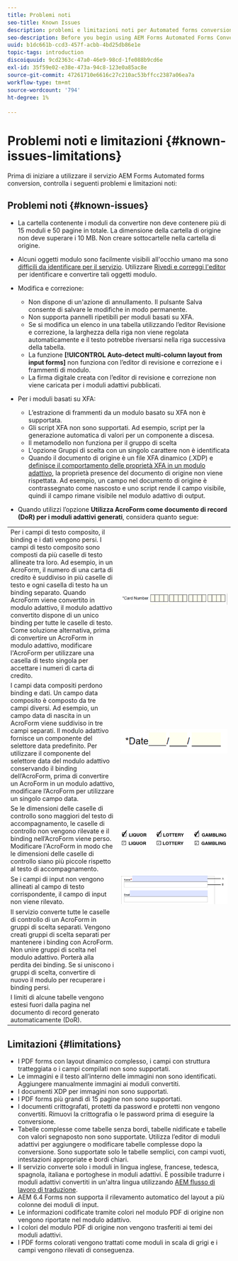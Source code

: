 ```yaml
---
title: Problemi noti
seo-title: Known Issues
description: problemi e limitazioni noti per Automated forms conversion Service
seo-description: Before you begin using AEM Forms Automated Forms Conversion service, learn about the known issues and limitations of the service
uuid: b1dc661b-ccd3-457f-acbb-4bd25db86e1e
topic-tags: introduction
discoiquuid: 9cd2363c-47a0-46e9-98cd-1fe088b9cd6e
exl-id: 35f59e02-e38e-473a-94c8-123e0a85ac8e
source-git-commit: 47261710e6616c27c210ac53bffcc2387a06ea7a
workflow-type: tm+mt
source-wordcount: '794'
ht-degree: 1%

---
```


# Problemi noti e limitazioni {#known-issues-limitations}

Prima di iniziare a utilizzare il servizio AEM Forms Automated forms conversion, controlla i seguenti problemi e limitazioni noti:

## Problemi noti {#known-issues}

* La cartella contenente i moduli da convertire non deve contenere più di 15 moduli e 50 pagine in totale. La dimensione della cartella di origine non deve superare i 10 MB. Non creare sottocartelle nella cartella di origine.
* Alcuni oggetti modulo sono facilmente visibili all&#39;occhio umano ma sono [difficili da identificare per il servizio](styles-and-pattern-considerations-and-best-practices.md). Utilizzare [Rivedi e correggi l&#39;editor](review-correct-ui-edited.md) per identificare e convertire tali oggetti modulo.
* Modifica e correzione:

   * Non dispone di un&#39;azione di annullamento. Il pulsante Salva consente di salvare le modifiche in modo permanente.
   * Non supporta pannelli ripetibili per moduli basati su XFA.
   * Se si modifica un elenco in una tabella utilizzando l’editor Revisione e correzione, la larghezza della riga non viene regolata automaticamente e il testo potrebbe riversarsi nella riga successiva della tabella.
   * La funzione **[!UICONTROL Auto-detect multi-column layout from input forms]** non funziona con l’editor di revisione e correzione e i frammenti di modulo.
   * La firma digitale creata con l’editor di revisione e correzione non viene caricata per i moduli adattivi pubblicati.


* Per i moduli basati su XFA:
   * L’estrazione di frammenti da un modulo basato su XFA non è supportata.
   * Gli script XFA non sono supportati. Ad esempio, script per la generazione automatica di valori per un componente a discesa.
   * Il metamodello non funziona per il gruppo di scelta
   * L&#39;opzione Gruppi di scelta con un singolo carattere non è identificata
   * Quando il documento di origine è un file XFA dinamico (.XDP) e [definisce il comportamento delle proprietà XFA in un modulo adattivo](https://helpx.adobe.com/experience-manager/6-5/forms/using/xfa-api-supported-in-adaptive-form.html#supportedxfaelementsandtheirmappinginadaptiveformsbr), la proprietà presence del documento di origine non viene rispettata. Ad esempio, un campo nel documento di origine è contrassegnato come nascosto e uno script rende il campo visibile, quindi il campo rimane visibile nel modulo adattivo di output.

* Quando utilizzi l’opzione **Utilizza AcroForm come documento di record (DoR) per i moduli adattivi generati**, considera quanto segue:

<table>
    <tr>
        <td>Per i campi di testo composito, il binding e i dati vengono persi. I campi di testo composito sono composti da più caselle di testo allineate tra loro. Ad esempio, in un AcroForm, il numero di una carta di credito è suddiviso in più caselle di testo e ogni casella di testo ha un binding separato. Quando AcroForm viene convertito in modulo adattivo, il modulo adattivo convertito dispone di un unico binding per tutte le caselle di testo. Come soluzione alternativa, prima di convertire un AcroForm in modulo adattivo, modificare l'AcroForm per utilizzare una casella di testo singola per accettare i numeri di carta di credito.</td>
        <td><img  src="assets/creditCard_Composite.png"/>                                                            </td>
    </tr>
    <tr>
        <td>I campi data compositi perdono binding e dati. Un campo data composito è composto da tre campi diversi. Ad esempio, un campo data di nascita in un AcroForm viene suddiviso in tre campi separati. Il modulo adattivo fornisce un componente del selettore data predefinito. Per utilizzare il componente del selettore data del modulo adattivo conservando il binding dell’AcroForm, prima di convertire un AcroForm in un modulo adattivo, modificare l’AcroForm per utilizzare un singolo campo data.</td>
        <td><img  src="assets/CompositeDateField.png"/></td>
    </tr>
    <tr>
        <td>Se le dimensioni delle caselle di controllo sono maggiori del testo di accompagnamento, le caselle di controllo non vengono rilevate e il binding nell’AcroForm viene perso. Modificare l'AcroForm in modo che le dimensioni delle caselle di controllo siano più piccole rispetto al testo di accompagnamento.</td>
        <td><img  src="assets/large-text-box.png"/><br/><img  src="assets/small-text-box.png"/></td>
    </tr>
    <tr>
        <td>Se i campi di input non vengono allineati al campo di testo corrispondente, il campo di input non viene rilevato.  </td>
        <td><img  src="assets/non-alingned-fields.png"/></td>
    </tr>
    <tr >
        <td>Il servizio converte tutte le caselle di controllo di un AcroForm in gruppi di scelta separati. Vengono creati gruppi di scelta separati per mantenere i binding con AcroForm. Non unire gruppi di scelta nel modulo adattivo. Porterà alla perdita dei binding. Se si uniscono i gruppi di scelta, convertire di nuovo il modulo per recuperare i binding persi. </td>
        <td></td>
    </tr>
    <tr >
        <td>I limiti di alcune tabelle vengono estesi fuori dalla pagina nel documento di record generato automaticamente (DoR). </td>
        <td></td>
    </tr>
</table>

## Limitazioni  {#limitations}

* I PDF forms con layout dinamico complesso, i campi con struttura tratteggiata o i campi compilati non sono supportati.
* Le immagini e il testo all’interno delle immagini non sono identificati. Aggiungere manualmente immagini ai moduli convertiti.
* I documenti XDP per immagini non sono supportati.
* I PDF forms più grandi di 15 pagine non sono supportati.
* I documenti crittografati, protetti da password e protetti non vengono convertiti. Rimuovi la crittografia o le password prima di eseguire la conversione.
* Tabelle complesse come tabelle senza bordi, tabelle nidificate e tabelle con valori segnaposto non sono supportate. Utilizza l’editor di moduli adattivi per aggiungere o modificare tabelle complesse dopo la conversione. Sono supportate solo le tabelle semplici, con campi vuoti, intestazioni appropriate e bordi chiari.
* Il servizio converte solo i moduli in lingua inglese, francese, tedesca, spagnola, italiana e portoghese in moduli adattivi. È possibile tradurre i moduli adattivi convertiti in un&#39;altra lingua utilizzando [AEM flusso di lavoro di traduzione](https://helpx.adobe.com/it/experience-manager/6-5/forms/using/using-aem-translation-workflow-to-localize-adaptive-forms.html).
* AEM 6.4 Forms non supporta il rilevamento automatico del layout a più colonne dei moduli di input.
* Le informazioni codificate tramite colori nel modulo PDF di origine non vengono riportate nel modulo adattivo.
* I colori del modulo PDF di origine non vengono trasferiti ai temi dei moduli adattivi.
* I PDF forms colorati vengono trattati come moduli in scala di grigi e i campi vengono rilevati di conseguenza.
